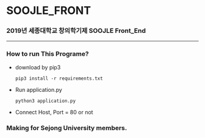 # SOOJLE_FRONT
### 2019년 세종대학교 창의학기제 SOOJLE Front_End
-------------------------------------------
### How to run This Programe?
* download by pip3
  ~~~
  pip3 install -r requirements.txt
  ~~~
* Run application.py
  ~~~
  python3 application.py
  ~~~
* Connect Host, Port = 80 or not

### Making for Sejong University members.
